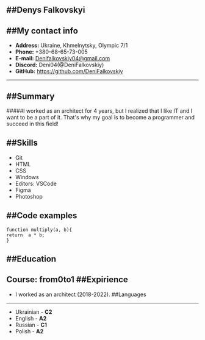 ##Denys Falkovskyi
---
##My contact info
---
+ **Address:** Ukraine, Khmelnytsky, Olympic 7/1
+ **Phone:** +380-68-65-73-005
+ **E-mail:** Denifalkovskiy04@gmail.com
+ **Discord:** Deni04(@DeniFalkovskiy)
+ **GitHub:** https://github.com/DeniFalkovskiy
---
##Summary
---
#####I worked as an architect for 4 years, but I realized that I like IT and I want to be a part of it.  That's why my goal is to become a programmer and succeed in this field!

##Skills
---
+ Git
+ HTML
+ CSS
+ Windows
+ Editors: VSCode
+ Figma
+ Photoshop

##Code examples
---
```
function multiply(a, b){
return  a * b;
}
```
##Education
---
**Course:** from0to1 
##Expirience
---
+ I worked as an architect (2018-2022).
##Languages
---
+ Ukrainian - **С2**
+ English - **A2**
+ Russian - **С1**
+ Polish - **A2**